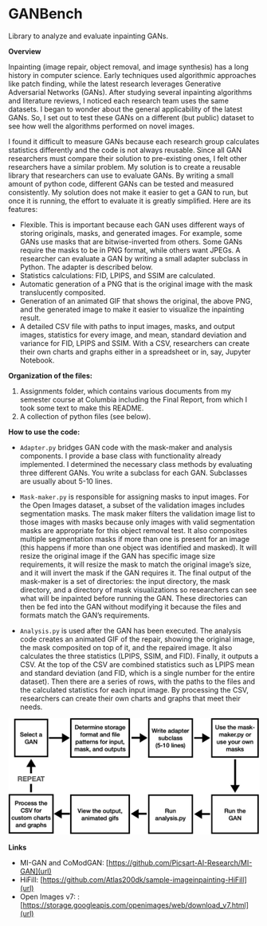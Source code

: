 # GANBench
Library to analyze and evaluate inpainting GANs.

**Overview**

Inpainting (image repair, object removal, and image synthesis) has a long history in computer science. Early techniques used algorithmic approaches like patch finding, while the latest research leverages Generative Adversarial Networks (GANs). After studying several inpainting algorithms and literature reviews, I noticed each research team uses the same datasets. I began to wonder about the general applicability of the latest GANs. So, I set out to test these GANs on a different (but public) dataset to see how well the algorithms performed on novel images.

I found it difficult to measure GANs because each research group calculates statistics differently and the code is not always reusable. Since all GAN researchers must compare their solution to pre-existing ones, I felt other researchers have a similar problem. My solution is to create a reusable library that researchers can use to evaluate GANs. By writing a small amount of python code, different GANs can be tested and measured consistently. My solution does not make it easier to get a GAN to run, but once it is running, the effort to evaluate it is greatly simplified. Here are its features:

- Flexible. This is important because each GAN uses different ways of storing originals, masks, and generated images. For example, some GANs use masks that are bitwise-inverted from others. Some GANs require the masks to be in PNG format, while others want JPEGs. A researcher can evaluate a GAN by writing a small adapter subclass in Python. The adapter is described below.
- Statistics calculations: FID, LPIPS, and SSIM are calculated.
- Automatic generation of a PNG that is the original image with the mask translucently composited.
- Generation of an animated GIF that shows the original, the above PNG, and the generated image to make it easier to visualize the inpainting result.
- A detailed CSV file with paths to input images, masks, and output images, statistics for every image, and mean, standard deviation and variance for FID, LPIPS and SSIM. With a CSV, researchers can create their own charts and graphs either in a spreadsheet or in, say, Jupyter Notebook.

**Organization of the files:**

1. Assignments folder, which contains various documents from my semester course at Columbia including the Final Report, from which I took some text to make this README.
2. A collection of python files (see below).

**How to use the code:**

- `Adapter.py` bridges GAN code with the mask-maker and analysis components. I provide a base class with functionality already implemented. I determined the necessary class methods by evaluating three different GANs. You write a subclass for each GAN. Subclasses are usually about 5-10 lines.

- `Mask-maker.py` is responsible for assigning masks to input images. For the Open Images dataset, a subset of the validation images includes segmentation masks. The mask maker filters the validation image list to those images with masks because only images with valid segmentation masks are appropriate for this object removal test. It also composites multiple segmentation masks if more than one is present for an image (this happens if more than one object was identified and masked). It will resize the original image if the GAN has specific image size requirements, it will resize the mask to match the original image’s size, and it will invert the mask if the GAN requires it. The final output of the mask-maker is a set of directories: the input directory, the mask directory, and a directory of mask visualizations so researchers can see what will be inpainted before running the GAN. These directories can then be fed into the GAN without modifying it because the files and formats match the GAN’s requirements.

- `Analysis.py` is used after the GAN has been executed. The analysis code creates an animated GIF of the repair, showing the original image, the mask composited on top of it, and the repaired image. It also calculates the three statistics (LPIPS, SSIM, and FID). Finally, it outputs a CSV. At the top of the CSV are combined statistics such as LPIPS mean and standard deviation (and FID, which is a single number for the entire dataset). Then there are a series of rows, with the paths to the files and the calculated statistics for each input image. By processing the CSV, researchers can create their own charts and graphs that meet their needs.

![workflow](doc_images/workflow.jpg)

**Links**
- MI-GAN and CoModGAN: [https://github.com/Picsart-AI-Research/MI-GAN](url)
- HiFill: [https://github.com/Atlas200dk/sample-imageinpainting-HiFill](url)
- Open Images v7: : [https://storage.googleapis.com/openimages/web/download_v7.html](url)
